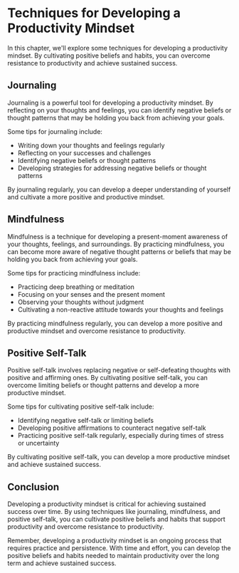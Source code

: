 Techniques for Developing a Productivity Mindset
==============================================================================================

In this chapter, we'll explore some techniques for developing a productivity mindset. By cultivating positive beliefs and habits, you can overcome resistance to productivity and achieve sustained success.

Journaling
----------

Journaling is a powerful tool for developing a productivity mindset. By reflecting on your thoughts and feelings, you can identify negative beliefs or thought patterns that may be holding you back from achieving your goals.

Some tips for journaling include:

* Writing down your thoughts and feelings regularly
* Reflecting on your successes and challenges
* Identifying negative beliefs or thought patterns
* Developing strategies for addressing negative beliefs or thought patterns

By journaling regularly, you can develop a deeper understanding of yourself and cultivate a more positive and productive mindset.

Mindfulness
-----------

Mindfulness is a technique for developing a present-moment awareness of your thoughts, feelings, and surroundings. By practicing mindfulness, you can become more aware of negative thought patterns or beliefs that may be holding you back from achieving your goals.

Some tips for practicing mindfulness include:

* Practicing deep breathing or meditation
* Focusing on your senses and the present moment
* Observing your thoughts without judgment
* Cultivating a non-reactive attitude towards your thoughts and feelings

By practicing mindfulness regularly, you can develop a more positive and productive mindset and overcome resistance to productivity.

Positive Self-Talk
------------------

Positive self-talk involves replacing negative or self-defeating thoughts with positive and affirming ones. By cultivating positive self-talk, you can overcome limiting beliefs or thought patterns and develop a more productive mindset.

Some tips for cultivating positive self-talk include:

* Identifying negative self-talk or limiting beliefs
* Developing positive affirmations to counteract negative self-talk
* Practicing positive self-talk regularly, especially during times of stress or uncertainty

By cultivating positive self-talk, you can develop a more productive mindset and achieve sustained success.

Conclusion
----------

Developing a productivity mindset is critical for achieving sustained success over time. By using techniques like journaling, mindfulness, and positive self-talk, you can cultivate positive beliefs and habits that support productivity and overcome resistance to productivity.

Remember, developing a productivity mindset is an ongoing process that requires practice and persistence. With time and effort, you can develop the positive beliefs and habits needed to maintain productivity over the long term and achieve sustained success.
